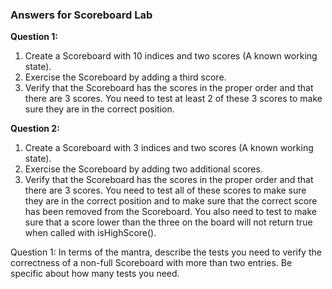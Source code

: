 ### Answers for Scoreboard Lab

**Question 1:**

1. Create a Scoreboard with 10 indices and two scores (A known working state). 
2. Exercise the Scoreboard by adding a third score.
3. Verify that the Scoreboard has the scores in the proper order and that there are 3 scores. You need to test at least 2 of these 3 scores to make sure they are in the correct position.

**Question 2:**

1. Create a Scoreboard with 3 indices and two scores (A known working state). 
2. Exercise the Scoreboard by adding two additional scores.
3. Verify that the Scoreboard has the scores in the proper order and that there are 3 scores. You need to test all of these scores to make sure they are in the correct position and to make sure that the correct score has been removed from the Scoreboard. You also need to test to make sure that a score lower than the three on the board will not return true when called with isHighScore().



Question 1: In terms of the mantra, describe the tests you need to verify the correctness of a non-full Scoreboard with more than two entries. Be specific about how many tests you need.